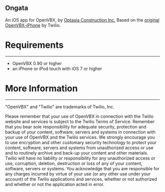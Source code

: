 Ongata
------

An iOS app for OpenVBX, by [Optasia Construction Inc.][Optasia] Based on the [original OpenVBX-iPhone][OpenVBX-iPhone] by Twilio.

[Optasia]: http://optasia.ca/
[OpenVBX-iPhone]: https://github.com/twilio/OpenVBX-iPhone

# Requirements
-----------------------------

 * OpenVBX 0.90 or higher
 * an iPhone or iPod touch with iOS 7 or higher

# More Information
-----------------------------

"OpenVBX" and "Twilio" are trademarks of Twilio, Inc.

Please remember that your use of OpenVBX in connection with the Twilio 
website and services is subject to the Twilio Terms of Service. 
Remember that you bear sole responsibility for adequate security,
protection and backup of your content, software, servers and systems in
connection with your use of OpenVBX and the Twilio services. We strongly
encourage you to use encryption and other customary security technology
to protect your content, software, servers and systems from unauthorized
access or use and to routinely archive and back-up your content and
other materials. Twilio will have no liability or responsibility for any
unauthorized access or use, corruption, deletion, destruction or loss of
any of your content, software, servers or systems.  You acknowledge that
you are responsible for any charges incurred by virtue of your use (or
any other use under your account) of the Twilio applications and
services, whether or not authorized and whether or not the application
acted in error.

